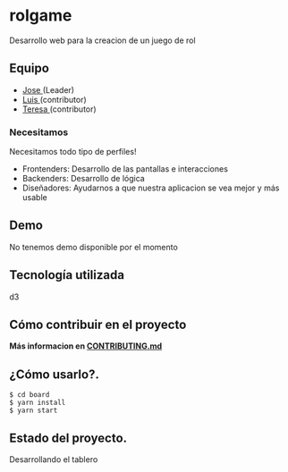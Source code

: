 # rolgame

Desarrollo web para la creacion de un juego de rol

## Equipo
 - [ Jose ](https://github.com/Josheriff) (Leader)
 - [ Luis ](https://github.com/luisddm) (contributor)
 - [ Teresa ](https://github.com/teresamadruga) (contributor)

### Necesitamos

Necesitamos todo tipo de perfiles!

- Frontenders: Desarrollo de las pantallas e interacciones
- Backenders: Desarrollo de lógica 
- Diseñadores: Ayudarnos a que nuestra aplicacion se vea mejor y más usable 

## Demo

No tenemos demo disponible por el momento

## Tecnología utilizada

d3

## Cómo contribuir en el proyecto

**Más informacion en [CONTRIBUTING.md](CONTRIBUTING.md)**

## ¿Cómo usarlo?.

```
$ cd board
$ yarn install
$ yarn start
```

## Estado del proyecto.

Desarrollando el tablero

